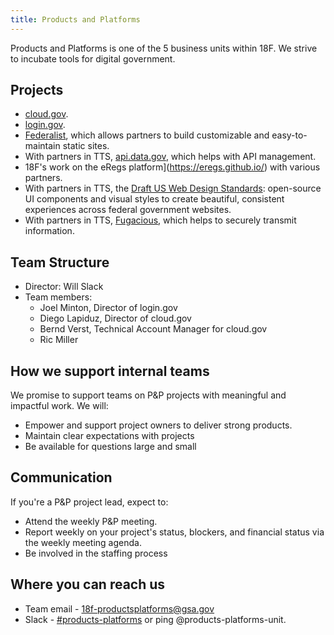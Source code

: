 ```yaml
---
title: Products and Platforms
---
```


Products and Platforms is one of the 5 business units within 18F. We strive to incubate tools for digital government.

## Projects

- [cloud.gov](https://cloud.gov).
- [login.gov](https://pages.18f.gov/identity-intro/).
- [Federalist](https://federalist.18f.gov), which allows partners to build customizable and easy-to-maintain static sites. 
- With partners in TTS, [api.data.gov](https://api.data.gov), which helps with API management.
- 18F's work on the eRegs platform](https://eregs.github.io/) with various partners.
- With partners in TTS, the [Draft US Web Design Standards](https://standards.usa.gov/): open-source UI components and visual styles to create beautiful, consistent experiences across federal government websites.
- With partners in TTS, [Fugacious](https://fugacious.18f.gov/), which helps to securely transmit information.


## Team Structure 

- Director: Will Slack
- Team members: 
  - Joel Minton, Director of login.gov
  - Diego Lapiduz, Director of cloud.gov
  - Bernd Verst, Technical Account Manager for cloud.gov
  - Ric Miller

## How we support internal teams
We promise to support teams on P&P projects with meaningful and impactful work. We will:

- Empower and support project owners to deliver strong products.
- Maintain clear expectations with projects
- Be available for questions large and small 

## Communication

If you're a P&P project lead, expect to:

- Attend the weekly P&P meeting.
- Report weekly on your project's status, blockers, and financial status via the weekly meeting agenda.
- Be involved in the staffing process

## Where you can reach us

- Team email - [18f-productsplatforms@gsa.gov](mailto:18f-productsplatforms@gsa.gov)
- Slack - [#products-platforms](https://gsa-tts.slack.com/messages/products-platforms/) or ping @products-platforms-unit.




